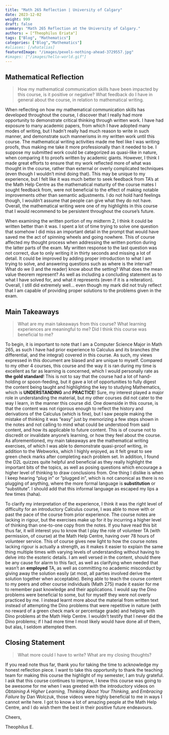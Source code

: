 ```yaml
---
title: "Math 265 Reflection | University of Calgary"
date: 2023-12-02
weight: 999
draft: false
summary: "Math 265 Reflection at the University of Calgary."
authors: = ["Theophilus Eriata"]
tags: ["Blog", "Mathematics"]
categories: ["Blog","Mathematics"]
#aliases: [/whatalias]
featuredImage: "/images/pexels-nothing-ahead-3729557.jpg"
#images: ["/images/hello-world.gif"]
---
```


## Mathematical Reflection

> How my mathematical communication skills have been impacted by this course, is it positive or negative? What feedback do I have in general about the course, in relation to mathematical writing.
>

When reflecting on how my mathematical communication skills has developed throughout the course, I discover that I really had more opportunity to demonstrate critical thinking through written work. I have had exposure to many academic papers, from which I have adopted many modes of writing, but I hadn’t really had much reason to write in such manner, and demonstrate such mannerisms in my written work until this course. The mathematical writing activities made me feel like I was writing proofs, thus making me take it more professionally than it needed to be. I suppose my submitted work could be categorized as quasi-like in nature, when comparing it to proofs written by academic giants. However, I think I made great efforts to ensure that my work reflected more of what was thought in the course, rather than external or overly complicated techniques (even though I wouldn’t mind doing that). This may be unique to my experience, but I felt like it was much better to seek feedback from TA’s at the Math Help Centre as the mathematical maturity of the course mates I sought feedback from, were not beneficial to the effect of making notable improvements other than semantic adjustments. I do not hold hard feelings though, I wouldn’t assume that people can give what they do not have. Overall, the mathematical writing were one of my highlights in this course that I would recommend to be persistent throughout the course’s future.

When examining the written portion of my midterm 2, I think it could be written better than it was. I spent a lot of time trying to solve one question that somehow I did miss an important detail in the prompt that would have saved me the act of spinning wheels and going nowhere. This of course affected my thought process when addressing the written portion during the latter parts of the exam. My written response to the last question was not correct, due to only writing it in thirty seconds and missing a lot of detail. It could be improved by adding proper introduction to what I am trying to solve, and answering questions such as where is the interval? What do we (I and the reader) know about the setting? What does the mean value theorem represent? As well as including a concluding statement as to what I have solved for, and what it represents (even if it is a reiteration). Overall, I still did extremely well… even though my mark did not truly reflect that I am capable of providing proper solutions to the problems given in the exam.

## Main Takeaways

> What are my main takeaways from this course? What learning experiences are meaningful to me? Did I think this course was beneficial to me?
>

To begin, it is important to note that I am a Computer Science Major in Math 265, as such I have had prior experience to Calculus and its branches (the differential, and the integral) covered in this course. As such, my views expressed in this document are biased and are unique to myself. Compared to my other 4 courses, this course and the way it is ran during my time is excellent as far as learning is concerned, which I would personally rate as **the gold standard**! This is not to say that the course had a lot of hand-holding or spoon-feeding, but it gave a lot of opportunities to fully digest the content being taught and highlighting the key to studying Mathematics, which is **UNDERSTANDING** and **PRACTICE**! Sure, my interest played a major role in understanding the material, but my other courses did not cater to the way I learn, in the manner this course did. One downside in this course, is that the content was not rigorous enough to reflect the history and derivations of the Calculus (which is fine), but I saw people making the mistake of thinking it was “easy” just by memorizing a few steps shown in the notes and not calling to mind what could be understood from said content, and how its applicable to future content. This is of course not to discredit or invalidate anyone’s learning, or how they feel about the course. As aforementioned, my main takeaways are the mathematical writing exercises, of which I was able to demonstrate quasi-proof writing, in addition to the Webworks, which I highly enjoyed, as it felt great to see green check marks after completing each problem set. In addition, I found the D2L quizzes quite helpful and beneficial as they really highlight the important bits of the topics, as well as posing questions which encourage a higher level of thinking to draw conclusions from. One thing I dislike is when I keep hearing “plug in” or “plugged in”, which is not canonical as there is no plugging of anything, where the more formal language is **substitution** or “substitute”. I should add that this informal language as escaped my lips a few times (haha).

To clarify my interpretation of the experience, I think it was the right level of difficulty for an introductory Calculus course, I was able to move with or past the pace of the course from prior experience. The course notes are lacking in rigour, but the exercises make up for it by incurring a higher level of thinking than one-to-one copy from the notes. If you have read this bit thus far, it will interest you to know that I play the role of volunteer TA (with permission, of course) at the Math Help Centre, having over 78 hours of volunteer service. This of course gives new light to how the course notes lacking rigour is actually a strength, as it makes it easier to explain the same thing multiple times with varying levels of understanding without having to delve into the esoteric details. I am well versed in the content, should there be any cause for alarm to this fact, as well as clarifying when needed that wasn’t an **employed** TA, as well as committing no academic misconduct by giving away the solution easily (at most, all parties involved derive the solution together when acceptable). Being able to teach the course content to my peers and other course individuals (Math 275) made it easier for me to remember past knowledge and their applications. I would say the Dino problems were beneficial to some, but for myself they were not overly practiced by me. I instead learnt more about the material from written text instead of attempting the Dino problems that were repetitive in nature (with no reward of a green check mark or percentage grade) and helping with Dino problems at the Math Help Centre. I wouldn’t testify that I never did the Dino problems; if I had more time I most likely would have done all of them, but alas, I seldom attempted them.

## Closing Statement

> What more could I have to write? What are my closing thoughts?
>

If you read note thus far, thank you for taking the time to acknowledge my honest reflection piece. I want to take this opportunity to thank the teaching team for making this course the highlight of my semester, I am truly grateful. I ask that this course continues to improve, I knew this course was going to be awesome for me when I was greeted with the introductory videos on *Obtaining A Higher Learning, Thinking About Your Thinking,* and *Embracing Failure* by Dan Wolczuk, those videos were highly beneficial to me in ways I cannot write here. I got to know a lot of amazing people at the Math Help Centre, and I do wish them the best in their positive future endeavours.

Cheers,

Theophilus E.